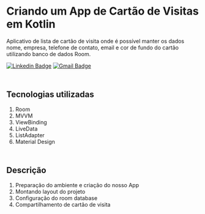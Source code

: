 # Criando um App de Cartão de Visitas em Kotlin

Aplicativo de lista de cartão de visita onde é possível manter os dados nome, empresa, telefone de contato, email e cor de fundo do cartão utilizando banco de dados Room.


[![Linkedin Badge](https://img.shields.io/badge/-blue?style=flat-square&logo=Linkedin&logoColor=white&link=https://br.linkedin.com/in/riickssilva/)](https://br.linkedin.com/in/riickssilva/)  [![Gmail Badge](https://img.shields.io/badge/-c14438?style=flat-square&logo=Gmail&logoColor=white&link=mailto:rick.sub@gmail.com)](mailto:rick.sub@gmail.com)

## <br />Tecnologias utilizadas
1. Room
2. MVVM
3. ViewBinding
4. LiveData
5. ListAdapter
6. Material Design


## <br />Descrição
1. Preparação do ambiente e criação do nosso App
3. Montando layout do projeto
5. Configuração do room database
7. Compartilhamento de cartão de visita
